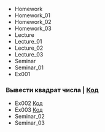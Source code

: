 - Homework
 - Homework_01
 - Homework_02
 - Homework_03
- Lecture
 - Lecture_01
 - Lecture_02
 - Lecture_03
- Seminar
 - Seminar_01
  - Ex001 
  ### Вывести квадрат числа | [Код](Seminar/Seminar_01/Ex001/Program.cs)
  - Ex002 [Код](Seminar/Seminar_01/Ex002/Program.cs)
  - Ex003 [Код](Seminar/Seminar_01/Ex003/Program.cs)
 - Seminar_02
 - Seminar_03
